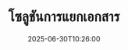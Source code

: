 ---
############################# Static ############################
layout: "family"
date:  2025-06-30T10:26:00
draft: false

product: "Parser"
product_tag: "parser"

lang: th

############################# Head ############################
head_title: ".NET, Java, Cloud APIs & แอพพลิเคชันสำหรับการแยกเอกสาร"
head_description: "รับโซลูชันการแยกเอกสารแบบครบวงจรสำหรับ .NET, Java และแอพพลิเคชันที่ใช้คลาวด์ แยกข้อมูลจากรูปแบบเอกสารออนไลน์ด้วยคุณสมบัติการลากและวางที่ง่ายดาย"

############################# Header ############################
title: "โซลูชันการแยกเอกสาร"
description:  |
  API ที่แข็งแกร่งสำหรับการแยกข้อมูลจากรูปแบบไฟล์ต่างๆ

  วิเคราะห์เอกสารด้วยความพยายามในการเขียนโค้ดที่น้อยที่สุด

  ปรับแต่งผลลัพธ์ที่แยกได้

############################# Supported Platforms ###############################
supported_platforms:
  enable: true
  head_title: "เลือกแพลตฟอร์มของคุณ"
  title: "อิสระต่อแพลตฟอร์ม"
  description: "ไลบรารี GroupDocs.Parser รองรับระบบปฏิบัติการและเฟรมเวิร์กต่อไปนี้:"
  details_link_title: "เรียนรู้เพิ่มเติม"

  items:
    # items loop
    - title: ".NET"
      description: GroupDocs.Parser .NET 
      color: "blue"
      tag: "net"
      link: "/parser/net/"
      features_link: "https://docs.groupdocs.com/parser/net/system-requirements/"
      features:
          # features loop
          - rows: "3"
            content: |
                    .NET Framework 4.6.2 or higher <br> .NET Core 2.0 or higher <br> .NET 6.0 or higher
      
          # features loop
          - rows: "1"
            content: |
                    Windows <br> Linux <br> Mac OS
      
          # features loop
          - rows: "4"
            content: |
                    Microsoft Visual Studio <br> JetBrains Rider <br> Microsoft Visual Code
      
          # features loop
          - rows: "1"
            content: |
                    50+ file formats
      

    # items loop
    - title: "Java"
      description: GroupDocs.Parser Java
      color: "red"
      tag: "java"
      link: "/parser/java/"
      features_link: "https://docs.groupdocs.com/parser/java/system-requirements/"
      features:
          # features loop
          - rows: "3"
            content: |
                    Java 8 or higher <br> Kotlin
      
          # features loop
          - rows: "1"
            content: |
                    Windows <br> Linux <br> Mac OS
      
          # features loop
          - rows: "4"
            content: |
                    IntelliJ IDEA <br> Eclipse <br> NetBeans
      
          # features loop
          - rows: "1"
            content: |
                    50+ file formats

############################# Features ###############################
features:
  enable: true
  title: "GroupDocs.Parser ภาพรวม"
  description: "API สำหรับการแยกข้อมูลจาก PDF, Word, Excel และอื่นๆ"

  items:
    # items loop
    - icon: "text"
      title: "แยกข้อความ"
      content: "ดึงข้อมูลข้อความจากรูปแบบไฟล์ต่างๆ"

    # items loop
    - icon: "image"
      title: "แยกรูปภาพ"
      content: "กู้คืนเนื้อหาภาพจากแหล่งที่มาที่หลากหลาย"

    # items loop
    - icon: "template"
      title: "วิเคราะห์ข้อมูลตามแบบฟอร์ม"
      content: "สร้างแม่แบบที่กำหนดเองและใช้เพื่อวิเคราะห์ข้อมูลเฉพาะ"

    # items loop
    - icon: "pdf"
      title: "วิเคราะห์แบบฟอร์ม PDF"
      content: "แบบฟอร์ม PDF เป็นเอกสารดิจิตอลที่มีฟิลด์สำหรับกรอกข้อมูลเพื่อให้ผู้ใช้มีปฏิสัมพันธ์"

############################# Code Samples ###############################
code_samples:
  enable: true
  title: "ตัวอย่างโค้ด GroupDocs.Parser"
  description: "กรณีการใช้งานบางประการของการดำเนินการ GroupDocs.Parser ใน C# และ Java"

  items:
    # items loop
    - title: "วิธีการแยกข้อความจากเอกสาร PDF"
      content: "GroupDocs.Parser API ช่วยให้คุณสามารถแยกข้อความจากเอกสารได้โดยการดำเนินการไม่กี่ขั้นตอน"
      samples:
          # samples loop
          - language: "C#"
            color: "blue"
            content: |
                    <code class="language-csharp" data-lang="csharp">

                        // สร้างอินสแตนซ์ของคลาส Parser โดยการส่งไฟล์ที่ต้องการ
                        using (var parser = new Parser("source.pdf"))
                        {
                            // แยกข้อความ
                            using (var textReader = parser.GetText())
                            {
                                // ประมวลผลข้อความที่แยกได้
                                Console.WriteLine(textReader?.ReadToEnd());
                            }
                        }     
                        
                    </code>

          # samples loop
          - language: "Java"
            color: "red"
            content: |
                    <code class="language-java" data-lang="java">

                        // สร้างอินสแตนซ์ของคลาส Parser โดยการส่งไฟล์ที่ต้องการ
                        try (Parser parser = new Parser("source.pdf"))
                        {
                            // แยกข้อความ
                            try (TextReader reader = parser.getText())
                            {
                                // ประมวลผลข้อความที่แยกได้
                                System.out.println(reader == null 
                                        ? "" 
                                        : reader.readToEnd());
                            }
                        }  

                    </code>


############################# Supported Formats ###############################
formats:
  enable: true
  title: "รองรับรูปแบบไฟล์มากกว่า 50 รูปแบบ"
  description: "GroupDocs.Parser รองรับการดำเนินงานภายในกลุ่มรูปแบบต่างๆ"

############################# Metrics ###############################
metrics:
  enable: true
  title: "GroupDocs.Parser ความสำเร็จ"
  description: "ค้นพบเมตริกหลักของความสำเร็จของห้องสมุดเรา"

  items:
    # items loop
    - number: "50+"
      title: "รูปแบบที่รองรับ"
      content: "GroupDocs.Parser รองรับการดำเนินการกับรูปแบบไฟล์ที่เป็นที่นิยมมากกว่า 50 รูปแบบ"

    # items loop
    - number: "1600k"
      title: "การดาวน์โหลด NuGet"
      content: "GroupDocs.Parser สำหรับแพ็คเกจ NuGet .NET ถูกดาวน์โหลดมากกว่า 1,600,000 ครั้ง"

    # items loop
    - number: "18k"
      title: "การดาวน์โหลด Maven"
      content: "GroupDocs.Parser มีการดาวน์โหลด 18,000 ครั้งใน Maven โดยมีฟีเจอร์การแยกข้อมูลที่ทรงพลังสำหรับ Java"

    # items loop
    - number: "140+"
      title: "ลูกค้าที่พึงพอใจ"
      content: "บริษัทชั้นนำและนักพัฒนารายบุคคลเลือกใช้ผลิตภัณฑ์ของ GroupDocs เพื่อสร้างโซลูชันที่สร้างสรรค์"


############################# Customers ###############################
customers:
  enable: true
  title: "ลูกค้าที่พึงพอใจของเรา"
  description: "ไลบรารีของ GroupDocs ถูกใช้งานโดยแบรนด์ที่มีชื่อเสียงและเป็นที่รู้จักทั่วโลก"

  items:
    # items loop
    - title: "BenQ Corporation"
      logo: "benq"
      
    # items loop
    - title: "Nasdaq Stock Market"
      logo: "nasdaq"
      
    # items loop
    - title: "AT&T Inc."
      logo: "att"
      
    # items loop
    - title: "Customer logo AstraZeneca"
      logo: "astrazeneca"
      
    # items loop
    - title: "Central Bank of Argentina"
      logo: "argentinacentralbank"
      
    # items loop
    - title: "Roche Holding AG"
      logo: "roche"
      
    # items loop
    - title: "Capita"
      logo: "capita"
      
    # items loop
    - title: "Axa S.A."
      logo: "axa"
      
    # items loop
    - title: "Instructure Inc."
      logo: "instructure"
      
    # items loop
    - title: "Wipro"
      logo: "wipro"


############################# Actions ###############################
actions:
  enable: true
  title: "พร้อมเริ่มต้นแล้วหรือยัง?"
  description: "ลองใช้ฟีเจอร์ของ GroupDocs.Parser ฟรีบนแพลตฟอร์มของคุณ"

  items:
    # items loop
    - title: ".NET"
      color: "blue"
      link: "/parser/net/"

    # items loop
    - title: "Java"
      color: "red"
      link: "/parser/java/"

############################# FAQ ###############################
faq:
  enable: true
  title: "คำถามที่พบบ่อย"
  description: "คำตอบสำหรับคำถามที่พบบ่อยที่สุด"

  items:
    # items loop
    - question: "ไลบรารี GroupDocs.Parser จำเป็นต้องติดตั้งซอฟต์แวร์ของบุคคลที่สามอื่นใดเพื่อจัดการเอกสารหรือไม่?"
      answer: "GroupDocs.Parser ไม่ต้องการติดตั้งซอฟต์แวร์ภายนอกเช่น Adobe Acrobat, Microsoft Office หรืออื่นๆ"

    # items loop
    - question: "ฉันสามารถลองใช้งานไลบรารี GroupDocs.Parser ก่อนที่จะทำการซื้อได้หรือไม่?"
      answer: "ใช่, คุณสามารถลองใช้ GroupDocs.Parser ได้โดยไม่ต้องซื้อใบอนุญาต เมื่อติดตั้งโดยไม่มีใบอนุญาต ไลบรารีจะทำงานในโหมดทดลอง ในโหมดนี้ ป้ายทดลองจะถูกเพิ่มในเอกสารที่ได้ และจำกัดไว้ที่ 3 หน้าแรก หากคุณต้องการทดสอบ GroupDocs.Parser โดยไม่มีข้อจำกัดในการทดลอง คุณสามารถขอใบอนุญาตชั่วคราวเป็นเวลา 30 วันได้ สำหรับรายละเอียดเพิ่มเติม, [ดูที่นี่](https://purchase.groupdocs.com/temporary-license/)"

    # items loop
    - question: "คุณมีประเภทใบอนุญาตอะไรบ้าง?"
      answer: "เรามีประเภทใบอนุญาตหลายประเภทเพื่อตอบสนองความต้องการของนักพัฒนาหรือบริษัทหลากหลายประเภท ประเภทใบอนุญาตขึ้นอยู่กับจำนวนของนักพัฒนา, จำนวนสถานที่ของนักพัฒนาที่จำเป็น, และว่าคุณต้องการส่ง SDK/API ของเราไปยังลูกค้าสุดท้ายหรือไม่ นอกจากนี้ คุณสามารถเลือกใบอนุญาตตามการใช้งานรายเดือนที่มีอยู่ เรียนรู้เพิ่มเติม [ที่นี่](https://purchase.groupdocs.com/pricing/parser/net/)"

############################# Cloud Links ###############################
cloud_links:
  enable: true
  title: "GroupDocs.Parser API ต่ำ"
  description: "นำความสามารถในการแยกเอกสารไปใช้ในแอปพลิเคชันใด ๆ โดยใช้ REST API ที่ใช้คลาวด์ของเรา"
  
  items:
    # items loop
    - title: "GroupDocs.Parser Cloud for cURL"
      content: "คำสั่ง cURL สำหรับ RESTful document parser Cloud API เพื่อวิเคราะห์เอกสารในรูปแบบไฟล์ยอดนิยมที่ได้รับการสนับสนุน"
      icon: "groupdocs_parser-for-curl"
      link: "https://products.groupdocs.cloud/parser/curl"

    # items loop
    - title: "GroupDocs.Parser Cloud for .NET"
      content: "แยกรูปภาพ ข้อความ ข้อมูลเอกสาร หรือแม้แต่แยกเอกสารใด ๆ โดยใช้แม่แบบที่ผู้ใช้กำหนดในแอปพลิเคชัน Microsoft .NET ของคุณ"
      icon: "groupdocs_parser-for-net"
      link: "https://products.groupdocs.cloud/parser/net"

    # items loop
    - title: "GroupDocs.Parser Cloud for Java"
      content: "Cloud SDK สำหรับนักพัฒนา Java เพื่อวิเคราะห์เอกสาร ดึงข้อมูลเอกสาร และข้อมูลภายในแอปพลิเคชันที่ใช้ Java"
      icon: "groupdocs_parser-for-java"
      link: "https://products.groupdocs.cloud/parser/java"

############################# App links ###############################
app_links:
  enable: true
  title: "GroupDocs.Parser แอพพลิเคชัน No Code"
  description: "แอพพลิเคชั่นบนเว็บที่ช่วยให้คุณสามารถแยกข้อมูลจากรูปแบบเอกสารยอดนิยมกว่า 50 รูปแบบโดยตรงในเบราว์เซอร์ของคุณ"

  items:
    # items loop
    - title: "GroupDocs.Parser Total"
      content: "แอพออนไลน์ฟรีในการแยกข้อมูลจาก Word, Excel, PowerPoint, PDF & เอกสารประเภทอีกมากกว่า 50 รูปแบบ"
      icon: "groupdocs_parser-app"
      link: "https://products.groupdocs.app/parser/total"

    # items loop
    - title: "GroupDocs.Parser DOCX"
      content: "วิเคราะห์เอกสาร Word โดยตรงจากเบราว์เซอร์ของคุณเพื่อดึงรูปภาพ ข้อความ หรือเมตาดาต้า"
      icon: "groupdocs_words-app"
      link: "https://products.groupdocs.app/parser/docx"

    # items loop
    - title: "GroupDocs.Parser PDF"
      content: "แอพพลิเคชันการแยก PDF ฟรีที่สามารถทำงานบนแพลตฟอร์มหรืออุปกรณ์ใด ๆ โดยไม่มีข้อจำกัด"
      icon: "groupdocs_pdf-app"
      link: "https://products.groupdocs.app/parser/pdf"


      


---